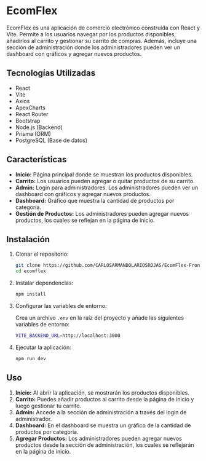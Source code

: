 # EcomFlex

EcomFlex es una aplicación de comercio electrónico construida con React y Vite. Permite a los usuarios navegar por los productos disponibles, añadirlos al carrito y gestionar su carrito de compras. Además, incluye una sección de administración donde los administradores pueden ver un dashboard con gráficos y agregar nuevos productos.

## Tecnologías Utilizadas

- React
- Vite
- Axios
- ApexCharts
- React Router
- Bootstrap
- Node.js (Backend)
- Prisma (ORM)
- PostgreSQL (Base de datos)

## Características

- **Inicio:** Página principal donde se muestran los productos disponibles.
- **Carrito:** Los usuarios pueden agregar o quitar productos de su carrito.
- **Admin:** Login para administradores. Los administradores pueden ver un dashboard con gráficos y agregar nuevos productos.
- **Dashboard:** Gráfico que muestra la cantidad de productos por categoría.
- **Gestión de Productos:** Los administradores pueden agregar nuevos productos, los cuales se reflejan en la página de inicio.

## Instalación

1. Clonar el repositorio:

    ```bash
    git clone https://github.com/CARLOSARMANDOLARIOSROJAS/EcomFlex-Front
    cd ecomflex
    ```

2. Instalar dependencias:

    ```bash
    npm install
    ```

3. Configurar las variables de entorno:

    Crea un archivo `.env` en la raíz del proyecto y añade las siguientes variables de entorno:

    ```bash
    VITE_BACKEND_URL=http://localhost:3000
    ```

4. Ejecutar la aplicación:

    ```bash
    npm run dev
    ```

## Uso

1. **Inicio:** Al abrir la aplicación, se mostrarán los productos disponibles.
2. **Carrito:** Puedes añadir productos al carrito desde la página de inicio y luego gestionar tu carrito.
3. **Admin:** Accede a la sección de administración a través del login de administrador. 
4. **Dashboard:** En el dashboard se muestra un gráfico de la cantidad de productos por categoría.
5. **Agregar Productos:** Los administradores pueden agregar nuevos productos desde la sección de administración, los cuales se reflejarán en la página de inicio.

